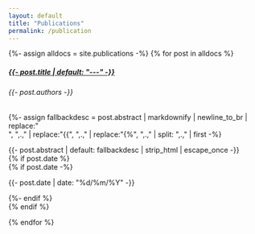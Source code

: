 ```yaml
---
layout: default
title: "Publications"
permalink: /publication
---
```


{%- assign alldocs = site.publications -%}
   {% for post in alldocs %} 
<div class="col-12 mb-2">
<div class="card chulapa-border-card-index">
	<div class="row g-0">
		<a {% if post.doi %} href="{{- post.doi -}}"{% endif %} class="col-sm-1 chulapa-min-h-10 chulapa-card-img chulapa-overlay-img chulapa-gradient {% if post.header_img == nil or post.og_image -%} d-none d-sm-flex {% endif %} ">
		</a>
		<div class="col-sm">
			<article class="card-body chulapa-links-hover-only">
				<a {% if post.doi %} href="{{- post.doi -}}" {% endif %}><h5 class="card-title">{{- post.title  | default: "---" -}}</h5></a>
			  <h6 class="card-subtitle mb-2 text-muted">{{- post.authors -}}</h6>
				
{%- assign fallbackdesc = post.abstract | 
              markdownify |  newline_to_br | 
              replace:"<br />", ",.," | 
              replace:"{{", ",.," | 
              replace:"{%", ",.," | 
              split: ",.," | first -%}
				<div class="card-text">{{- post.abstract | default: fallbackdesc | strip_html | 
              escape_once -}}
				</div>
			</article>
			{% if post.date %}
			<div class="border-top-0 card-footer border-primary chulapa-bg-transparent">
				{% if post.date -%}<p class="small text-right font-italic mb-1">
<time datetime="{{- post.date | date_to_xmlschema -}}">{{- post.date | date: "%d/%m/%Y"  -}}</time></p>{%- endif %}
				</div>
			{% endif %}
		</div>
	</div>
</div>
</div>
{% endfor %}